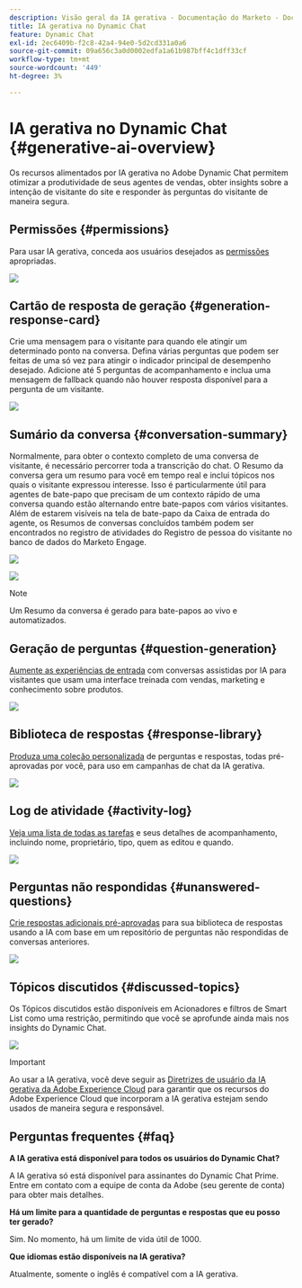 ```yaml
---
description: Visão geral da IA gerativa - Documentação do Marketo - Documentação do produto
title: IA gerativa no Dynamic Chat
feature: Dynamic Chat
exl-id: 2ec6409b-f2c8-42a4-94e0-5d2cd331a0a6
source-git-commit: 09a656c3a0d0002edfa1a61b987bff4c1dff33cf
workflow-type: tm+mt
source-wordcount: '449'
ht-degree: 3%

---
```


# IA gerativa no Dynamic Chat {#generative-ai-overview}

Os recursos alimentados por IA gerativa no Adobe Dynamic Chat permitem otimizar a produtividade de seus agentes de vendas, obter insights sobre a intenção de visitante do site e responder às perguntas do visitante de maneira segura.

## Permissões {#permissions}

Para usar IA gerativa, conceda aos usuários desejados as [permissões](/help/marketo/product-docs/demand-generation/dynamic-chat/setup-and-configuration/permissions.md) apropriadas.

![](assets/generative-ai-overview-1.png)

## Cartão de resposta de geração {#generation-response-card}

Crie uma mensagem para o visitante para quando ele atingir um determinado ponto na conversa. Defina várias perguntas que podem ser feitas de uma só vez para atingir o indicador principal de desempenho desejado. Adicione até 5 perguntas de acompanhamento e inclua uma mensagem de fallback quando não houver resposta disponível para a pergunta de um visitante.

![](assets/generative-ai-overview-2.png)

## Sumário da conversa {#conversation-summary}

Normalmente, para obter o contexto completo de uma conversa de visitante, é necessário percorrer toda a transcrição do chat. O Resumo da conversa gera um resumo para você em tempo real e inclui tópicos nos quais o visitante expressou interesse. Isso é particularmente útil para agentes de bate-papo que precisam de um contexto rápido de uma conversa quando estão alternando entre bate-papos com vários visitantes. Além de estarem visíveis na tela de bate-papo da Caixa de entrada do agente, os Resumos de conversas concluídos também podem ser encontrados no registro de atividades do Registro de pessoa do visitante no banco de dados do Marketo Engage.

![](assets/generative-ai-overview-3.png)

![](assets/generative-ai-overview-4.png)

>[!NOTE]
>
>Um Resumo da conversa é gerado para bate-papos ao vivo e automatizados.

## Geração de perguntas {#question-generation}

[Aumente as experiências de entrada](/help/marketo/product-docs/demand-generation/dynamic-chat/generative-ai/question-generation.md) com conversas assistidas por IA para visitantes que usam uma interface treinada com vendas, marketing e conhecimento sobre produtos.

![](assets/generative-ai-overview-5.png)

## Biblioteca de respostas {#response-library}

[Produza uma coleção personalizada](/help/marketo/product-docs/demand-generation/dynamic-chat/generative-ai/response-library.md) de perguntas e respostas, todas pré-aprovadas por você, para uso em campanhas de chat da IA gerativa.

![](assets/generative-ai-overview-6.png)

## Log de atividade {#activity-log}

[Veja uma lista de todas as tarefas](/help/marketo/product-docs/demand-generation/dynamic-chat/generative-ai/activity-log.md) e seus detalhes de acompanhamento, incluindo nome, proprietário, tipo, quem as editou e quando.

![](assets/generative-ai-overview-7.png)

## Perguntas não respondidas {#unanswered-questions}

[Crie respostas adicionais pré-aprovadas](/help/marketo/product-docs/demand-generation/dynamic-chat/generative-ai/unanswered-questions.md) para sua biblioteca de respostas usando a IA com base em um repositório de perguntas não respondidas de conversas anteriores.

![](assets/generative-ai-overview-8.png)

## Tópicos discutidos {#discussed-topics}

Os Tópicos discutidos estão disponíveis em Acionadores e filtros de Smart List como uma restrição, permitindo que você se aprofunde ainda mais nos insights do Dynamic Chat.

![](assets/generative-ai-overview-9.png)

>[!IMPORTANT]
>
>Ao usar a IA gerativa, você deve seguir as [Diretrizes de usuário da IA gerativa da Adobe Experience Cloud](https://www.adobe.com/legal/licenses-terms/adobe-dx-gen-ai-user-guidelines.html) para garantir que os recursos do Adobe Experience Cloud que incorporam a IA gerativa estejam sendo usados de maneira segura e responsável.

## Perguntas frequentes {#faq}

**A IA gerativa está disponível para todos os usuários do Dynamic Chat?**

A IA gerativa só está disponível para assinantes do Dynamic Chat Prime. Entre em contato com a equipe de conta da Adobe (seu gerente de conta) para obter mais detalhes.

**Há um limite para a quantidade de perguntas e respostas que eu posso ter gerado?**

Sim. No momento, há um limite de vida útil de 1000.

**Que idiomas estão disponíveis na IA gerativa?**

Atualmente, somente o inglês é compatível com a IA gerativa.
